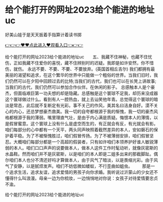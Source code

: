 # 给个能打开的网址2023给个能进的地址uc
好美山娃于是天天扳着手指算计着读书掷

<a href="https://github.com/zchuit/pxmid/issues/2">👉👉👉♥♥点此进入♥观看入口👈👉👉</a>

给个能打开的网址2023给个能进的地址uc　　五、我藏不住神秘，也藏不住忧伤，正如我藏不住爱你的喜悦，藏不住辨别时的迟疑。我即是如许安然，你不惜伤，就伤。
		永远不要、不要、不要、不要放弃。(英国首相丘吉尔)
我们都拥有最美丽的渴望和追求，在这个繁华的世界中只能做一个粗俗的世界。当我们旧时，我们仍然可以在夕阳中回顾过去的比特;当我们的古代，我们也可以在长凳上讲故事;当我们的古代，我们仍然可以参加合作伙伴。在休闲的影子。
总感触本人是个豪杰，但面临艰巨第一功夫想的却是隐藏。总感触是这个寰球不足我，却历来没成器这个寰球做过什么。看到有人一腔热血，就上去讪笑他年青。总觉得这个寰球的暗淡是常态，此后就不复断定有光彩。事不关己的作风，美其名曰洁身自好。漠不关心的内心，还总梦想豪杰救美。我一切的自夸都根源于我的惭愧，我一切的豪杰风格都根源于我的薄弱。嘴里理直气壮，是由于内心满是质疑。悔恨本人的薄情，以是假冒蜜意。这个寰球上没有什么是虚空而生的，有正就会有反，有光就会有影。咱们每部分的心中都有一个天平，两头同声映照着截然差异的本人，安如磐石的保护着平稳。为了不被惭愧胜过，咱们假冒传扬。为了不被薄弱安排，咱们假冒坚忍。大概咱们每部分都是一个高超的假装者，只有如许咱们本领养护好谁人敏锐薄弱的本人。咱们口口声声的说要做本人，做本人这件工作时髦动听，就像灰密斯的水晶鞋。然而咱们并不是灰密斯，以是咱们的本人即是二姐多出来的那截脚趾。偶尔咱们本人也分不清还好吗才算做本人，由于风气了暗淡，以是畏缩光彩。由于风气了安静，以是腻烦发声。咱们不妨低微如蝼蚁，不行歪曲如蛆虫。
　　那是一个追求生活，追求友谊，追求爱情的男孩子向你求婚。我听说过沂蒙山的少女还不懂得什么叫浪漫。母亲一边为你梳妆，一边悄悄地对你说：女孩子对待爱情要忠贞不渝。

给个能打开的网址2023给个能进的地址uc
